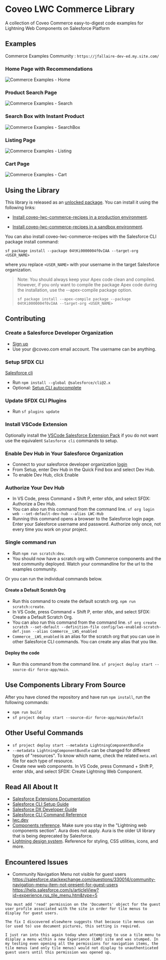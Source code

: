 # Coveo LWC Commerce Library

A collection of Coveo Commerce easy-to-digest code examples for Lightning Web Components on Salesforce Platform

## Examples

Commerce Examples Community : `https://jfallaire-dev-ed.my.site.com/`

### Home Page with Recommendations

![Commerce Examples - Home](example_home.png)

### Product Search Page 

![Commerce Examples - Search](example_search.png)

### Search Box with Instant Product 

![Commerce Examples - SearchBox](example_searchBox.png)

### Listing Page

![Commerce Examples - Listing](example_listing.png)

### Cart Page

![Commerce Examples - Cart](example_cart.png)

## Using the Library

This library is released as an [unlocked package](https://developer.salesforce.com/docs/atlas.en-us.sfdx_dev.meta/sfdx_dev/sfdx_dev_unlocked_pkg_install_pkg.htm). You can install it using the following links:

* [Install coveo-lwc-commerce-recipes in a production environment](https://login.salesforce.com/packaging/installPackage.apexp?p0=04tKi0000004f0vIAA).

* [Install coveo-lwc-commerce-recipes in a sandbox environment](https://test.salesforce.com/packaging/installPackage.apexp?p0=04tKi0000004f0vIAA).

You can also install coveo-lwc-commerce-recipes with the Salesforce CLI package install command:

```
sf package install --package 04tKi0000004f0vIAA --target-org <USER_NAME>
```

where you replace `<USER_NAME>` with your username in the target Salesforce organization.

> Note: 
> You should always keep your Apex code clean and compiled. However, if you only want to compile the package Apex code during the installation, use the --apex-compile package option.
>```
> sf package install --apex-compile package --package 04tKi0000004f0vIAA --target-org <USER_NAME>
> ```


## Contributing

### Create a Salesforce Developer Organization

- [Sign up](https://developer.salesforce.com/signup)
- Use your @coveo.com email account. The username can be anything.

### Setup SFDX CLI

[Salesforce cli](https://developer.salesforce.com/docs/atlas.en-us.sfdx_setup.meta/sfdx_setup/sfdx_setup_install_cli.htm#sfdx_setup_install_cli_npm)

- Run `npm install --global @salesforce/cli@2.x`
- Optional: [Setup CLI autocomplete](https://developer.salesforce.com/docs/atlas.en-us.sfdx_setup.meta/sfdx_setup/sfdx_dev_cli_autocomplete.htm)

### Update SFDX CLI Plugins

- Run `sf plugins update`

### Install VSCode Extension

Optionally install the [VSCode Salesforce Extension Pack](https://marketplace.visualstudio.com/items?itemName=salesforce.salesforcedx-vscode) if you do not want use the equivalent `Salesforce cli` commands to setup.

### Enable Dev Hub in Your Salesforce Organization

- Connect to your salesforce developer organization [login](http://login.salesforce.com/)
- From Setup, enter Dev Hub in the Quick Find box and select Dev Hub.
- To enable Dev Hub, click Enable

### Authorize Your Dev Hub

- In VS Code, press Command + Shift P, enter sfdx, and select SFDX: Authorize a Dev Hub.
- You can also run this command from the command line. `sf org login web --set-default-dev-hub --alias LWC-Hub`
- Running this command opens a browser to the Salesforce login page. Enter your Salesforce username and password. Authorize only once, not every time you work on your project.

### Single command run

- Run `npm run scratch:dev`.
- You should now have a scratch org with Commerce components and the test community deployed. Watch your commandline for the url to the examples community.

Or you can run the individual commands below.

#### Create a Default Scratch Org

- Run this command to create the default scratch org. `npm run scratch:create`.
- In VS Code, press Command + Shift P, enter sfdx, and select SFDX: Create a Default Scratch Org.
- You can also run this command from the command line. `sf org create scratch --set-default --definition-file config/lws-enabled-scratch-def.json --alias Commerce__LWS_enabled`
- `Commerce__LWS_enabled` is an alias for the scratch org that you can use in other Salesforce CLI commands. You can create any alias that you like.

#### Deploy the code

- Run this command from the command line. `sf project deploy start --source-dir force-app/main`.

## Use Components Library From Source

After you have cloned the repository and have run `npm install`, run the following commands:

- `npm run build`
- `sf project deploy start --source-dir force-app/main/default`

## Other Useful Commands

- `sf project deploy start --metadata LightningComponentBundle`
- `--metadata LightningComponentBundle` can be changed for different types of "resources". To know which name, check the related `meta.xml` file for each type of resource.
- Create new web components. In VS Code, press Command + Shift P, enter sfdx, and select SFDX: Create Lightning Web Component.

## Read All About It

- [Salesforce Extensions Documentation](https://developer.salesforce.com/tools/vscode/)
- [Salesforce CLI Setup Guide](https://developer.salesforce.com/docs/atlas.en-us.sfdx_setup.meta/sfdx_setup/sfdx_setup_intro.htm)
- [Salesforce DX Developer Guide](https://developer.salesforce.com/docs/atlas.en-us.sfdx_dev.meta/sfdx_dev/sfdx_dev_intro.htm)
- [Salesforce CLI Command Reference](https://developer.salesforce.com/docs/atlas.en-us.sfdx_cli_reference.meta/sfdx_cli_reference/cli_reference.htm)
- [lwc.dev](https://lwc.dev/)
- [Components reference](https://developer.salesforce.com/docs/component-library/overview/components). Make sure you stay in the "Lightning web components section". Aura does not apply. Aura is the older UI library that is being deprecated by Salesforce.
- [Lightning design system](https://www.lightningdesignsystem.com/). Reference for styling, CSS utilities, icons, and more.


## Encountered Issues

- Community Navigation Menu not visible for guest users 
https://salesforce.stackexchange.com/questions/330014/community-navigation-menu-item-not-present-for-guest-users
https://help.salesforce.com/s/articleView?id=experience.rss_tile_menu.htm&type=5

```
You must add 'read' permission on the 'Documents' object for the guest user profile associated with the site in order for tile menus to display for guest users.

The fix I discovered elsewhere suggests that because tile menus can (or used to) use document pictures, this setting is required.

I just ran into this again today when attempting to use a tile menu to display a menu within a new Experience (LWR) site and was stumped. In my testing even opening all the permissions for navigation items, the tile menus (and only tile menus) would not display to unauthenticated guest users until this permission was opened up.
```


